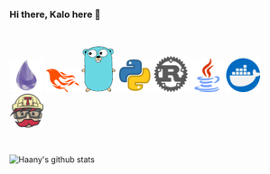 ### Hi there, Kalo here 👋

 <br>

<p float='left'>
<img src='https://github.com/KaloyanTanev/KaloyanTanev/blob/master/resources/elixir.png'  width='60'/>
<img src='https://github.com/KaloyanTanev/KaloyanTanev/blob/master/resources/phoenix.png' width='60'/>
<img src='https://github.com/KaloyanTanev/KaloyanTanev/blob/master/resources/go.png' width='60'/>
<img src='https://github.com/KaloyanTanev/KaloyanTanev/blob/master/resources/python.png' width='60'/>
<img src='https://github.com/KaloyanTanev/KaloyanTanev/blob/master/resources/rust.png' width='60'/>
<img src='https://github.com/KaloyanTanev/KaloyanTanev/blob/master/resources/java.png' width='60'/>
<img src='https://github.com/KaloyanTanev/KaloyanTanev/blob/master/resources/docker.png' width='60'/>
<img src='https://github.com/KaloyanTanev/KaloyanTanev/blob/master/resources/travis.png' width='60'/>
</p>

<br>

![Haany's github stats](https://github-readme-stats.vercel.app/api?username=KaloyanTanev&show_icons=true&hide=[%22issues%22])
